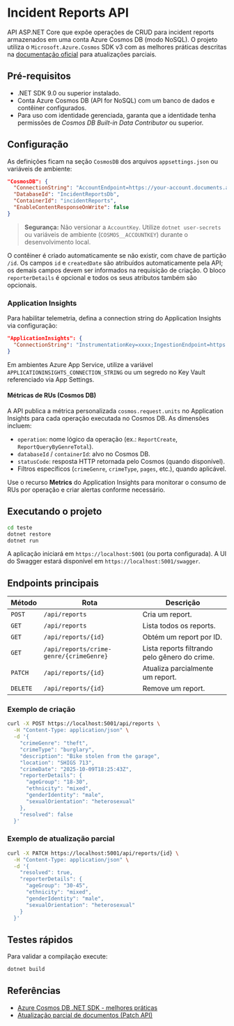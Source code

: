 # Incident Reports API

API ASP.NET Core que expõe operações de CRUD para incident reports armazenados em uma conta Azure Cosmos DB (modo NoSQL). O projeto utiliza o `Microsoft.Azure.Cosmos` SDK v3 com as melhores práticas descritas na [documentação oficial](https://learn.microsoft.com/en-us/azure/cosmos-db/partial-document-update) para atualizações parciais.

## Pré-requisitos

- .NET SDK 9.0 ou superior instalado.
- Conta Azure Cosmos DB (API for NoSQL) com um banco de dados e contêiner configurados.
- Para uso com identidade gerenciada, garanta que a identidade tenha permissões de *Cosmos DB Built-in Data Contributor* ou superior.

## Configuração

As definições ficam na seção `CosmosDB` dos arquivos `appsettings.json` ou variáveis de ambiente:

```json
"CosmosDB": {
  "ConnectionString": "AccountEndpoint=https://your-account.documents.azure.com:443/;AccountKey=YOUR_ACCOUNT_KEY;",
  "DatabaseId": "IncidentReportsDb",
  "ContainerId": "incidentReports",
  "EnableContentResponseOnWrite": false
}
```

> **Segurança:** Não versionar a `AccountKey`. Utilize `dotnet user-secrets` ou variáveis de ambiente (`COSMOS__ACCOUNTKEY`) durante o desenvolvimento local.

O contêiner é criado automaticamente se não existir, com chave de partição `/id`.
Os campos `id` e `createdDate` são atribuídos automaticamente pela API; os demais campos devem ser informados na requisição de criação. O bloco `reporterDetails` é opcional e todos os seus atributos também são opcionais.

### Application Insights

Para habilitar telemetria, defina a connection string do Application Insights via configuração:

```json
"ApplicationInsights": {
  "ConnectionString": "InstrumentationKey=xxxx;IngestionEndpoint=https://..."
}
```

Em ambientes Azure App Service, utilize a variável `APPLICATIONINSIGHTS_CONNECTION_STRING` ou um segredo no Key Vault referenciado via App Settings.

#### Métricas de RUs (Cosmos DB)

A API publica a métrica personalizada `cosmos.request.units` no Application Insights para cada operação executada no Cosmos DB. As dimensões incluem:

- `operation`: nome lógico da operação (ex.: `ReportCreate`, `ReportQueryByGenreTotal`).
- `databaseId` / `containerId`: alvo no Cosmos DB.
- `statusCode`: resposta HTTP retornada pelo Cosmos (quando disponível).
- Filtros específicos (`crimeGenre`, `crimeType`, `pages`, etc.), quando aplicável.

Use o recurso **Metrics** do Application Insights para monitorar o consumo de RUs por operação e criar alertas conforme necessário.

## Executando o projeto

```bash
cd teste
dotnet restore
dotnet run
```

A aplicação iniciará em `https://localhost:5001` (ou porta configurada). A UI do Swagger estará disponível em `https://localhost:5001/swagger`.

## Endpoints principais

| Método | Rota | Descrição |
|--------|------|-----------|
| `POST` | `/api/reports` | Cria um report. |
| `GET` | `/api/reports` | Lista todos os reports. |
| `GET` | `/api/reports/{id}` | Obtém um report por ID. |
| `GET` | `/api/reports/crime-genre/{crimeGenre}` | Lista reports filtrando pelo gênero do crime. |
| `PATCH` | `/api/reports/{id}` | Atualiza parcialmente um report. |
| `DELETE` | `/api/reports/{id}` | Remove um report. |

### Exemplo de criação

```bash
curl -X POST https://localhost:5001/api/reports \
  -H "Content-Type: application/json" \
  -d '{
    "crimeGenre": "theft",
    "crimeType": "burglary",
    "description": "Bike stolen from the garage",
    "location": "SHIGS 713",
    "crimeDate": "2025-10-09T18:25:43Z",
    "reporterDetails": {
      "ageGroup": "18-30",
      "ethnicity": "mixed",
      "genderIdentity": "male",
      "sexualOrientation": "heterosexual"
    },
    "resolved": false
  }'
```

### Exemplo de atualização parcial

```bash
curl -X PATCH https://localhost:5001/api/reports/{id} \
  -H "Content-Type: application/json" \
  -d '{
    "resolved": true,
    "reporterDetails": {
      "ageGroup": "30-45",
      "ethnicity": "mixed",
      "genderIdentity": "male",
      "sexualOrientation": "heterosexual"
    }
  }'
```

## Testes rápidos

Para validar a compilação execute:

```bash
dotnet build
```

## Referências

- [Azure Cosmos DB .NET SDK - melhores práticas](https://learn.microsoft.com/en-us/azure/cosmos-db/nosql/best-practice-dotnet)
- [Atualização parcial de documentos (Patch API)](https://learn.microsoft.com/en-us/azure/cosmos-db/partial-document-update)
